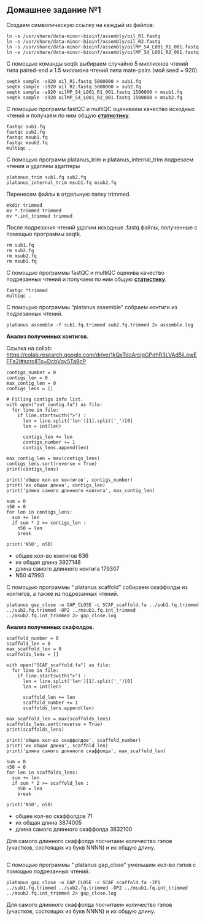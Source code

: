 ## Домашнее задание №1

Создаем символическую ссылку на каждый из файлов:
```
ln -s /usr/share/data-minor-bioinf/assembly/oil_R1.fastq
ln -s /usr/share/data-minor-bioinf/assembly/oil_R2.fastq
ln -s /usr/share/data-minor-bioinf/assembly/oilMP_S4_L001_R1_001.fastq
ln -s /usr/share/data-minor-bioinf/assembly/oilMP_S4_L001_R2_001.fastq
```

С помощью команды seqtk выбираем случайно 5 миллионов чтений типа paired-end и 1.5 миллиона чтений типа mate-pairs (мой seed = 920)
```
seqtk sample -s920 oil_R1.fastq 5000000 > sub1.fq
seqtk sample -s920 oil_R2.fastq 5000000 > sub2.fq
seqtk sample -s920 oilMP_S4_L001_R1_001.fastq 1500000 > msub1.fq
seqtk sample -s920 oilMP_S4_L001_R2_001.fastq 1500000 > msub2.fq
```

С помощью программ fastQC и multiQC оцениваем качество исходных чтений и получаем по ним общую [**статистику**](https://github.com/dreamer1978/hse22_hw1/blob/main/statistics/README.md).
```
fastqc sub1.fq
fastqc sub2.fq
fastqc msub1.fq
fastqc msub2.fq
multiqc .
```

С помощью программ platanus_trim и platanus_internal_trim подрезаем чтения и удаляем адаптеры
```
platanus_trim sub1.fq sub2.fq
platanus_internal_trim msub1.fq msub2.fq
```

Перенесем файлы в отдельную папку trimmed.
```
mkdir trimmed
mv *.trimmed trimmed
mv *.int_trimmed trimmed
```

После подрезания чтений удалим исходные .fastq файлы, полученные с помощью программы seqtk.
```
rm sub1.fq
rm sub2.fq
rm msub2.fq
rm msub1.fq
```

С помощью программы fastQC и multiQC оценива качество подрезанных чтений и получаем по ним общую [**статистику**](https://github.com/dreamer1978/hse22_hw1/blob/main/statistics/README.md).
```
fastqc *trimmed
multiqc .
```

С помощью программы “platanus assemble” собраем контиги из подрезанных чтений.
```
platanus assemble -f sub1.fq.trimmed sub2.fq.trimmed 2> assemble.log
```
**Анализ полученных контигов.**

Ссылка на collab: https://colab.research.google.com/drive/1kQxTdcArcjqGPdhR3LVAd5iLewEFFa2i#scrollTo=DcbVqy5Ta8cP
```
contigs_number = 0
contigs_len = 0
max_contig_len = 0
contigs_lens = []

# Filling contigs info list.
with open("out_contig.fa") as file:
  for line in file:
    if line.startswith(">") :
      len = line.split('len')[1].split('_')[0]
      len = int(len)

      contigs_len += len
      contigs_number += 1
      contigs_lens.append(len)

max_contig_len = max(contigs_lens)
contigs_lens.sort(reverse = True)
print(contigs_lens)

print('общее кол-во контигов', contigs_number)
print('их общая длина', contigs_len)
print('длина самого длинного контига', max_contig_len)

sum = 0
n50 = 0
for len in contigs_lens:
  sum += len
  if sum * 2 >= contigs_len : 
    n50 = len
    break

print('N50', n50)
```
- общее кол-во контигов 636
- их общая длина 3927148
- длина самого длинного контига 179307
- N50 47993
 
С помощью программы “ platanus scaffold” собираем скаффолды из контигов, а также из подрезанных чтений.
```
platanus gap_close -o GAP_CLOSE -c SCAF_scaffold.fa ../sub1.fq.trimmed ../sub2.fq.trimmed -OP2 ../msub1.fq.int_trimmed ../msub2.fq.int_trimmed 2> gap_close.log
```
**Анализ полученных скафолдов.**
```
scaffold_number = 0
scaffold_len = 0
max_scaffold_len = 0
scaffolds_lens = []

with open("SCAF_scaffold.fa") as file:
  for line in file:
    if line.startswith(">") :
      len = line.split('len')[1].split('_')[0]
      len = int(len)

      scaffold_len += len
      scaffold_number += 1
      scaffolds_lens.append(len)

max_scaffold_len = max(scaffolds_lens)
scaffolds_lens.sort(reverse = True)
print(scaffolds_lens)

print('общее кол-во скаффолдов', scaffold_number)
print('их общая длина', scaffold_len)
print('длина самого длинного скаффолда', max_scaffold_len)

sum = 0
n50 = 0
for len in scaffolds_lens:
  sum += len
  if sum * 2 >= scaffold_len : 
    n50 = len
    break

print('N50', n50)
```
- общее кол-во скаффолдов 71
- их общая длина 3874005
- длина самого длинного скаффолда 3832100

Для самого длинного скаффолда посчитаем количество гэпов (участков, состоящих из букв NNNN) и их общую длину.
```

```

С помощью программы “ platanus gap_close” уменьшим кол-во гэпов с помощью подрезанных чтений.
```
platanus gap_close -o GAP_CLOSE -c SCAF_scaffold.fa -IP1 ../sub1.fq.trimmed ../sub2.fq.trimmed -OP2 ../msub1.fq.int_trimmed ../msub2.fq.int_trimmed 2> gap_close.log
```
Для самого длинного скаффолда посчитаем количество гэпов (участков, состоящих из букв NNNN) и их общую длину.
```

```

